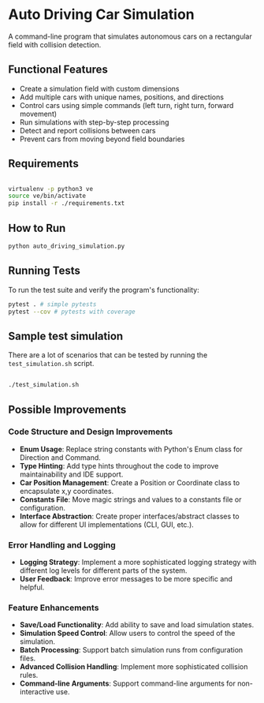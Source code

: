 # Auto Driving Car Simulation

A command-line program that simulates autonomous cars on a rectangular field with collision detection.

## Functional Features

- Create a simulation field with custom dimensions
- Add multiple cars with unique names, positions, and directions
- Control cars using simple commands (left turn, right turn, forward movement)
- Run simulations with step-by-step processing
- Detect and report collisions between cars
- Prevent cars from moving beyond field boundaries

## Requirements

```bash

virtualenv -p python3 ve
source ve/bin/activate
pip install -r ./requirements.txt

```


## How to Run



```bash
python auto_driving_simulation.py
```


## Running Tests

To run the test suite and verify the program's functionality:

```bash
pytest . # simple pytests
pytest --cov # pytests with coverage

```



## Sample test simulation

There are a lot of scenarios that can be tested by running the `test_simulation.sh` script.

```bash

./test_simulation.sh
```


## Possible Improvements


### Code Structure and Design Improvements


* **Enum Usage**: Replace string constants with Python's Enum class for Direction and Command.
* **Type Hinting**: Add type hints throughout the code to improve maintainability and IDE support.
* **Car Position Management**: Create a Position or Coordinate class to encapsulate x,y coordinates.
* **Constants File**: Move magic strings and values to a constants file or configuration.
* **Interface Abstraction**: Create proper interfaces/abstract classes to allow for different UI implementations (CLI, GUI, etc.).

### Error Handling and Logging

* **Logging Strategy**: Implement a more sophisticated logging strategy with different log levels for different parts of the system.
* **User Feedback**: Improve error messages to be more specific and helpful.



### Feature Enhancements

* **Save/Load Functionality**: Add ability to save and load simulation states.
* **Simulation Speed Control**: Allow users to control the speed of the simulation.
* **Batch Processing**: Support batch simulation runs from configuration files.
* **Advanced Collision Handling**: Implement more sophisticated collision rules.
* **Command-line Arguments**: Support command-line arguments for non-interactive use.
